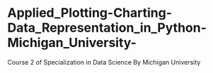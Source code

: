 # Applied_Plotting-Charting-Data_Representation_in_Python-Michigan_University-
Course 2 of Specialization in Data Science By Michigan University
